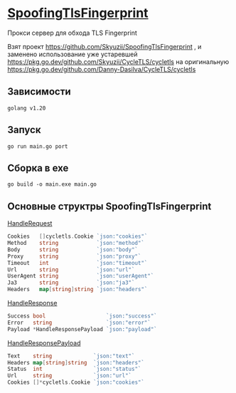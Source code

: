 # <a href='https://habr.com/ru/post/596411/'>SpoofingTlsFingerprint</a>
Прокси сервер для обхода TLS Fingerprint

Взят проект https://github.com/Skyuzii/SpoofingTlsFingerprint , и заменено
использование уже устаревшей https://pkg.go.dev/github.com/Skyuzii/CycleTLS/cycletls
на оригинальную https://pkg.go.dev/github.com/Danny-Dasilva/CycleTLS/cycletls

## Зависимости
```
golang v1.20
```

## Запуск
```
go run main.go port
```

## Сборка в exe
```
go build -o main.exe main.go
```

## Основные структры SpoofingTlsFingerprint
<a href="https://github.com/Skyuzii/SpoofingTlsFingerprint/blob/main/Request/HandleRequest.go">HandleRequest</a>
```GO
Cookies   []cycletls.Cookie `json:"cookies"`
Method    string            `json:"method"`
Body      string            `json:"body"`
Proxy     string            `json:"proxy"`
Timeout   int               `json:"timeout"`
Url       string            `json:"url"`
UserAgent string            `json:"userAgent"`
Ja3       string            `json:"ja3"`
Headers   map[string]string `json:"headers"`
```

<a href="https://github.com/Skyuzii/SpoofingTlsFingerprint/blob/main/Response/HandleResponse.go">HandleResponse</a>
```GO
Success bool                   `json:"success"`
Error   string                 `json:"error"`
Payload *HandleResponsePayload `json:"payload"`
```

<a href="https://github.com/Skyuzii/SpoofingTlsFingerprint/blob/main/Response/HandleResponse.go">HandleResponsePayload</a>
```GO
Text    string             `json:"text"`
Headers map[string]string  `json:"headers"`
Status  int                `json:"status"`
Url     string             `json:"url"`
Cookies []*cycletls.Cookie `json:"cookies"`
```
